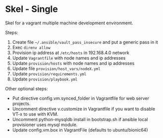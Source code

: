 # Skel - Single

Skel for a vagrant multiple machine development environment.

Steps:

1. Create file `~/.ansible/vault_pass_insecure` and put a generic pass in it
1. Exec `direnv allow`
1. Provision ip address at `/etc/hosts` in 192.168.4.0 network
1. Update `Vagrantfile` with node names and ip addresses
1. Update `provision/hosts` with node names and ip addresses
1. Update file `provision/host_vars/nodeX.yml`
1. Update `provision/requirements.yml`
1. Update `provision/playbook.yml`

Other optional steps:

- Put directive config.vm.synced_folder in Vagrantfile for web server projects.
- Uncomment directive v.customize in Vagrantfile if you want to disable VT-x to use with KVM.
- Uncomment python-mysqldb install in bootstrap.sh if ansible local provisioner uses mysql module.
- Update config.vm.box in VagrantFile (defaults to ubuntu/bionic64)
